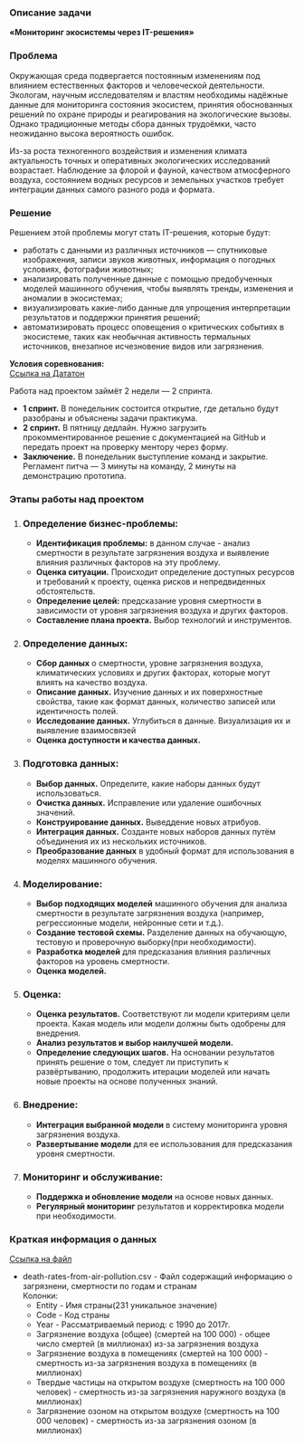  ### Описание задачи  
**«Мониторинг экосистемы через IT-решения»** 

### Проблема  
Окружающая среда подвергается постоянным изменениям под влиянием естественных факторов и человеческой деятельности. Экологам, научным исследователям и властям необходимы надёжные данные для мониторинга состояния экосистем, принятия обоснованных решений по охране природы и реагирования на экологические вызовы. Однако традиционные методы сбора данных трудоёмки, часто неожиданно высока вероятность ошибок.

Из-за роста техногенного воздействия и изменения климата актуальность точных и оперативных экологических исследований возрастает. Наблюдение за флорой и фауной, качеством атмосферного воздуха, состоянием водных ресурсов и земельных участков требует интеграции данных самого разного рода и формата. 

### Решение
Решением этой проблемы могут стать IT-решения, которые будут:

- работать с данными из различных источников — спутниковые изображения, записи звуков животных, информация о погодных условиях, фотографии животных;
- анализировать полученные данные с помощью предобученных моделей машинного обучения, чтобы выявлять тренды, изменения и аномалии в экосистемах;
- визуализировать какие-либо данные для упрощения интерпретации результатов и поддержки принятия решений;
- автоматизировать процесс оповещения о критических событиях в экосистеме, таких как необычная активность термальных источников, внезапное исчезновение видов или загрязнения.

**Условия соревнования:**  
[Ссылка на Дататон](https://apps.skillfactory.ru/learning/course/course-v1:SkillFactory+MFTIDSLIGHT+2022_DEC/block-v1:SkillFactory+MFTIDSLIGHT+2022_DEC+type@sequential+block@13949a5c924a4f6caa67dce944bf7620/block-v1:SkillFactory+MFTIDSLIGHT+2022_DEC+type@vertical+block@eaa448ad8c7a44d8a164d108adee42e9)  

Работа над проектом займёт 2 недели — 2 спринта.

- **1 спринт.** В понедельник состоится открытие, где детально будут разобраны и объяснены задачи практикума.
- **2 спринт.** В пятницу дедлайн. Нужно загрузить прокомментированное решение с документацией на GitHub и передать проект на проверку ментору через форму.
- **Заключение.** В понедельник выступление команд и закрытие. Регламент питча — 3 минуты на команду, 2 минуты на демонстрацию прототипа.

### Этапы работы над проектом  
1. ### **Определение бизнес-проблемы:**
   - **Идентификация проблемы:** в данном случае - анализ смертности в результате загрязнения воздуха и выявление влияния различных факторов на эту проблему.
   - **Оценка ситуации.** Происходит определение доступных ресурсов и требований к проекту, оценка рисков и непредвиденных обстоятельств.
   - **Определение целей:** предсказание уровня смертности в зависимости от уровня загрязнения воздуха и других факторов.
   - **Составление плана проекта.** Выбор технологий и инструментов.

2. ### **Определение данных:**
   - **Сбор данных** о смертности, уровне загрязнения воздуха, климатических условиях и других факторах, которые могут влиять на качество воздуха.
   - **Описание данных.** Изучение данных и их поверхностные свойства, такие как формат данных, количество записей или идентичность полей.
   - **Исследование данных.** Углубиться в данные. Визуализация их и выявление взаимосвязей
   - **Оценка доступности и качества данных.**

3. ### **Подготовка данных:**

   - **Выбор данных.** Определите, какие наборы данных будут использоваться.
   - **Очистка данных.** Исправление или удаление ошибочных значений.
   - **Конструирование данных.** Выведдение новых атрибуов.
   - **Интеграция данных.** Созданте новых наборов данных путём объединения их из нескольких источников.
   - **Преобразование данных** в удобный формат для использования в моделях машинного обучения.

4. ### **Моделирование:**
   - **Выбор подходящих моделей** машинного обучения для анализа смертности в результате загрязнения воздуха (например, регрессионные модели, нейронные сети и т.д.).
   - **Создание тестовой схемы.** Разделение данных на обучающую, тестовую и проверочную выборку(при необходимости).
   - **Разработка моделей** для предсказания влияния различных факторов на уровень смертности.
   - **Оценка моделей.**

5. ### **Оценка:**
   - **Оценка результатов.** Соответствуют ли модели критериям цели проекта. Какая модель или модели должны быть одобрены для внедрения.
   - **Анализ результатов и выбор наилучшей модели.**
   - **Определение следующих шагов.** На основании результатов принять решение о том, следует ли приступить к развёртыванию, продолжить итерации моделей или начать новые проекты на основе полученных знаний.

6. ### **Внедрение:**
   - **Интеграция выбранной модели** в систему мониторинга уровня загрязнения воздуха.
   - **Развертывание модели** для ее использования для предсказания уровня смертности.

7. ### **Мониторинг и обслуживание:**
   - **Поддержка и обновление модели** на основе новых данных.
   - **Регулярный мониторинг** результатов и корректировка модели при необходимости.

### Краткая информация о данных
[Ссылка на файл](https://www.kaggle.com/datasets/akshat0giri/death-due-to-air-pollution-19902017/download?datasetVersionNumber=1)
- death-rates-from-air-pollution.csv - Файл содержащий информацию о загрязнени, смертности по годам и странам   
   Колонки:
   - Entity - Имя страны(231 уникальное значение)
   - Code - Код страны
   - Year - Рассматриваемый период: с 1990 до 2017г.
   - Загрязнение воздуха (общее) (смертей на 100 000) - общее число смертей (в миллионах) из-за загрязнения воздуха
   - Загрязнение воздуха в помещениях (смертей на 100 000) - смертность из-за загрязнения воздуха в помещениях (в миллионах)
   - Твердые частицы на открытом воздухе (смертность на 100 000 человек) - смертность из-за загрязнения наружного воздуха (в миллионах)
   - Загрязнение озоном на открытом воздухе (смертность на 100 000 человек) - смертность из-за загрязнения озоном (в миллионах)
